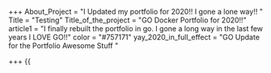 +++
About_Project = "I Updated my portfolio for 2020!! I gone a lone way!!  "
Title = "Testing"
Title_of_the_project = "GO Docker Portfolio for 2020!!"
article1 = "I finally rebuilt the portfolio in go. I gone a long way in the last few years I LOVE GO!!"
color = "#757171"
yay_2020_in_full_effect = "GO Update for the Portfolio Awesome Stuff "

+++
{{<title>}}

![](https://cdn-images-1.medium.com/max/1600/1*JfSp7LWmVE1nj15IrxWSWQ.png)